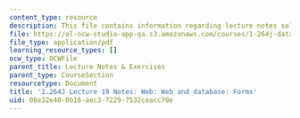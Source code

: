 ```yaml
---
content_type: resource
description: This file contains information regarding lecture notes solutions 19.
file: https://ol-ocw-studio-app-qa.s3.amazonaws.com/courses/1-264j-database-internet-and-systems-integration-technologies-fall-2013/06e32e400b16aec372297532ceacc70e_MIT1_264JF13_lect_19.pdf
file_type: application/pdf
learning_resource_types: []
ocw_type: OCWFile
parent_title: Lecture Notes & Exercises
parent_type: CourseSection
resourcetype: Document
title: '1.264J Lecture 19 Notes: Web: Web and database: Forms'
uid: 06e32e40-0b16-aec3-7229-7532ceacc70e
---
```

